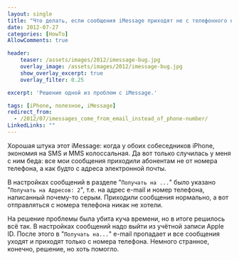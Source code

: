 ```yaml
---
layout: single
title: "Что делать, если сообщения iMessage приходят не с телефонного номера, а с почты?"
date: 2012-07-27
categories: [HowTo]
AllowComments: true

header:
    teaser: /assets/images/2012/imessage-bug.jpg
    overlay_image: /assets/images/2012/imessage-bug.jpg
    show_overlay_excerpt: true
    overlay_filter: 0.25

excerpt: 'Решение одной из проблем с iMessage.'

tags: [iPhone, полезное, iMessage]
redirect_from:
  - /2012/07/imessages_come_from_email_instead_of_phone-number/
LinkedLinks: ""
---
```

Хорошая штука этот iMessage: когда у обоих собеседников iPhone, экономия на SMS и MMS колоссальная. Да вот только случилась у меня с ним беда: все мои сообщения приходили абонентам не от номера телефона, а как будто с адреса электронной почты.

В настройках сообщений в разделе "`Получать на ...`" было указано "`Получать на Адресов: 2`", т.е. на адрес e-mail и номер телефона, написанный почему-то серым. Приходили сообщения нормально, а вот отправляться с номера телефона никак не хотели.

На решение проблемы была убита куча времени, но в итоге решилось всё так. В настройках сообщений надо выйти из учётной записи Apple ID. После этого в "`Получать на...`" e-mail пропадает и все сообщения уходят и приходят только с номера телефона. Немного странное, конечно, решение, но хоть помогло.
